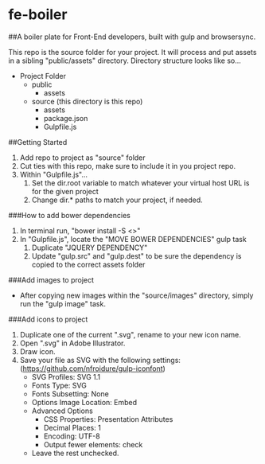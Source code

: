 # fe-boiler

##A boiler plate for Front-End developers, built with gulp and browsersync.

This repo is the source folder for your project. It will process and put assets in a sibling "public/assets" directory. Directory structure looks like so...

- Project Folder
	- public
		- assets
	- source (this directory is this repo)
		- assets
		- package.json
		- Gulpfile.js

##Getting Started
1. Add repo to project as "source" folder
2. Cut ties with this repo, make sure to include it in you project repo.
3. Within "Gulpfile.js"...
	1. Set the dir.root variable to match whatever your virtual host URL is for the given project
	2. Change dir.* paths to match your project, if needed.

###How to add bower dependencies
1. In terminal run, "bower install -S <<dependency>>"
2. In "Gulpfile.js", locate the "MOVE BOWER DEPENDENCIES" gulp task
	1. Duplicate "JQUERY DEPENDENCY"
	2. Update "gulp.src" and "gulp.dest" to be sure the dependency is copied to the correct assets folder

###Add images to project
- After copying new images within the "source/images" directory, simply run the "gulp image" task.

###Add icons to project
1. Duplicate one of the current ".svg", rename to your new icon name.
2. Open ".svg" in Adobe Illustrator.
3. Draw icon.
4. Save your file as SVG with the following settings: (https://github.com/nfroidure/gulp-iconfont)
	- SVG Profiles: SVG 1.1
	- Fonts Type: SVG
	- Fonts Subsetting: None
	- Options Image Location: Embed
	- Advanced Options
		- CSS Properties: Presentation Attributes
		- Decimal Places: 1
		- Encoding: UTF-8
		- Output fewer elements: check
	- Leave the rest unchecked.

